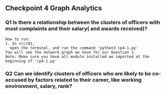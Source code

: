 ## Checkpoint 4 Graph Analytics

### Q1 Is there a relationship between the clusters of officers with most complaints and their salary( and awards received)?

```
How to run:
1. In src/Q1, 
  open the terminal, and run the command 'python3 cp4-1.py'
You will see the network graph we have for our Question 1.
Note: Make sure you have all module installed we imported at the beginning of 'cp4-1.py'
```
### Q2 Can we identify clusters of officers who are likely to be co-accused by factors related to their career, like working environment, salary, rank? 

